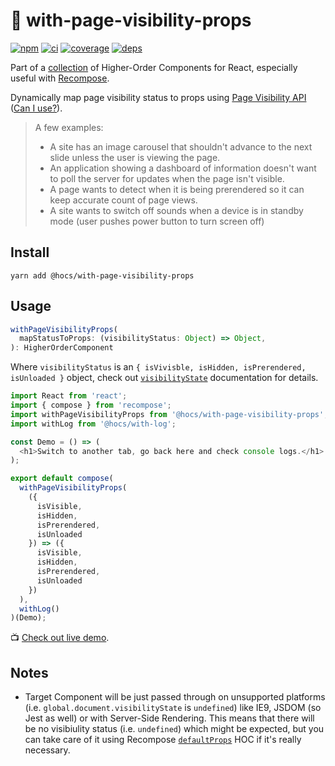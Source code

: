 # :see_no_evil: with-page-visibility-props

[![npm](https://img.shields.io/npm/v/@hocs/with-page-visibility-props.svg?style=flat-square)](https://www.npmjs.com/package/@hocs/with-page-visibility-props) [![ci](https://img.shields.io/travis/deepsweet/hocs/master.svg?style=flat-square)](https://travis-ci.org/deepsweet/hocs) [![coverage](https://img.shields.io/codecov/c/github/deepsweet/hocs/master.svg?style=flat-square)](https://codecov.io/github/deepsweet/hocs) [![deps](https://david-dm.org/deepsweet/hocs.svg?path=packages/with-page-visibility-props&style=flat-square)](https://david-dm.org/deepsweet/hocs?path=packages/with-page-visibility-props)

Part of a [collection](https://github.com/deepsweet/hocs) of Higher-Order Components for React, especially useful with [Recompose](https://github.com/acdlite/recompose).

Dynamically map page visibility status to props using [Page Visibility API](https://developer.mozilla.org/en-US/docs/Web/API/Page_Visibility_API) ([Can I use?](https://caniuse.com/#feat=pagevisibility)).

> A few examples:
>
> * A site has an image carousel that shouldn't advance to the next slide unless the user is viewing the page.
> * An application showing a dashboard of information doesn't want to poll the server for updates when the page isn't visible.
> * A page wants to detect when it is being prerendered so it can keep accurate count of page views.
> * A site wants to switch off sounds when a device is in standby mode (user pushes power button to turn screen off)


## Install

```
yarn add @hocs/with-page-visibility-props
```

## Usage

```js
withPageVisibilityProps(
  mapStatusToProps: (visibilityStatus: Object) => Object,
): HigherOrderComponent
```

Where `visibilityStatus` is an `{ isVivisble, isHidden, isPrerendered, isUnloaded }` object, check out [`visibilityState`](https://developer.mozilla.org/en-US/docs/Web/API/Document/visibilityState) documentation for details.

```js
import React from 'react';
import { compose } from 'recompose';
import withPageVisibilityProps from '@hocs/with-page-visibility-props';
import withLog from '@hocs/with-log';

const Demo = () => (
  <h1>Switch to another tab, go back here and check console logs.</h1>
);

export default compose(
  withPageVisibilityProps(
    ({
      isVisible,
      isHidden,
      isPrerendered,
      isUnloaded
    }) => ({
      isVisible,
      isHidden,
      isPrerendered,
      isUnloaded
    })
  ),
  withLog()
)(Demo);
```

:tv: [Check out live demo](https://codesandbox.io/s/q7x0nvom24).

## Notes

* Target Component will be just passed through on unsupported platforms (i.e. `global.document.visibilityState` is `undefined`) like IE9, JSDOM (so Jest as well) or with Server-Side Rendering. This means that there will be no visibiulity status (i.e. `undefined`) which might be expected, but you can take care of it using Recompose [`defaultProps`](https://github.com/acdlite/recompose/blob/master/docs/API.md#defaultprops) HOC if it's really necessary.
